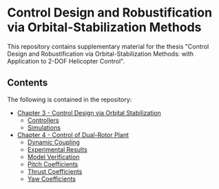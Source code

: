 # Control Design and Robustification via Orbital-Stabilization Methods
This repository contains supplementary material for the thesis "Control Design and Robustification via Orbital-Stabilization Methods: with Application to 2-DOF Helicopter Control".

## Contents

The following is contained in the repository:
- [Chapter 3 - Control Design via Orbital Stabilization](Chapter%203%20-%20Control%20Design%20via%20Orbital%20Stabilization/Chapter%203.md)
    - [Controllers](Chapter%203%20-%20Control%20Design%20via%20Orbital%20Stabilization/Controllers/Controllers.md)
    - [Simulations](Chapter%203%20-%20Control%20Design%20via%20Orbital%20Stabilization/Simulations/Simulations.md)
- [Chapter 4 - Control of Dual-Rotor Plant](Chapter%204%20-%20Control%20of%20Dual-Rotor%20Plant/Chapter%204.md)
    - [Dynamic Coupling](Chapter%204%20-%20Control%20of%20Dual-Rotor%20Plant/Dynamic%20Coupling/Dynamic%20Coupling.md)
    - [Experimental Results](Chapter%204%20-%20Control%20of%20Dual-Rotor%20Plant/Experimental%20Results/Experimental%20Results.md)
    - [Model Verification](Chapter%204%20-%20Control%20of%20Dual-Rotor%20Plant/Model%20Verification/Model%20Verification.md)
    - [Pitch Coefficients](Chapter%204%20-%20Control%20of%20Dual-Rotor%20Plant/Pitch%20Coefficients/Pitch%20Coefficients.md)
    - [Thrust Coefficients](Chapter%204%20-%20Control%20of%20Dual-Rotor%20Plant/Thrust%20Coefficients/Thrust%20Coefficients.md)
    - [Yaw Coefficients](Chapter%204%20-%20Control%20of%20Dual-Rotor%20Plant/Yaw%20Coefficients/Yaw%20Coefficients.md)

